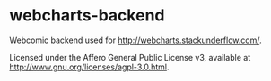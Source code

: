 webcharts-backend
=================

Webcomic backend used for <http://webcharts.stackunderflow.com/>.

Licensed under the Affero General Public License v3, available at <http://www.gnu.org/licenses/agpl-3.0.html>.
